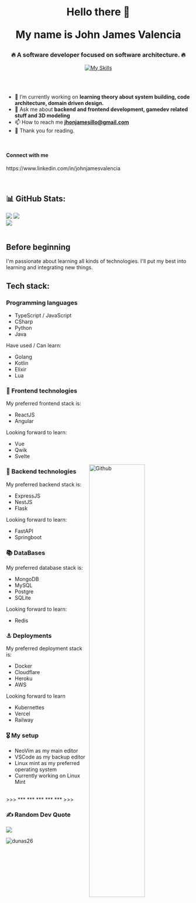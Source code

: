 <h1 align="center">Hello there 💫<br>
  <p align="center">My name is John James Valencia
  </p>
</h1>
<h3 align="center">🔥 A software developer focused on software architecture. 🔥</h3>


<p align="center">
  <a href="https://skillicons.dev">
    <img src="https://skillicons.dev/icons?i=js,ts,nodejs,html,css,angular,react,py,docker,tailwind,figma" alt="My Skills"/>
  </a>
</p>

<br>
<br>

- 🔭 I’m currently working on **learning theory about system building, code architecture, domain driven design.**
- 💬 Ask me about **backend and frontend development, gamedev related stuff and 3D modeling**
- 📫 How to reach me **jhonjamesillo@gmail.com**
- 🦋 Thank you for reading.
<br>

#### Connect with me
<p align="left" valign="bottom">
  https://www.linkedin.com/in/johnjamesvalencia
</p>
<br>

## 📊 GitHub Stats:
![](https://github-readme-stats.vercel.app/api?username=dunas26&theme=dark&hide_border=false&include_all_commits=true&count_private=false)
![](https://github-readme-streak-stats.herokuapp.com/?user=dunas26&theme=dark&hide_border=false)<br/>
![](https://github-readme-stats.vercel.app/api/top-langs/?username=dunas26&theme=dark&hide_border=false&include_all_commits=true&count_private=false&layout=compact)
<br />
<br />

## Before beginning

I'm passionate about learning all kinds of technologies.
I'll put my best into learning and integrating new things.

## Tech stack:

### Programming languages
- TypeScript / JavaScript
- CSharp
- Python
- Java

Have used / Can learn:
- Golang
- Kotlin
- Elixir
- Lua

### 🏹 Frontend technologies

My preferred frontend stack is:
- ReactJS
- Angular

Looking forward to learn:
- Vue
- Qwik
- Svelte
<img width="55%" align="right" alt="Github" src="https://raw.githubusercontent.com/onimur/.github/master/.resources/git-header.svg" />


### 📠 Backend technologies

My preferred backend stack is:
- ExpressJS
- NestJS
- Flask

Looking forward to learn:
- FastAPI
- Springboot

### 📚 DataBases

My preferred database stack is:
- MongoDB
- MySQL
- Postgre
- SQLite

Looking forward to learn:
- Redis

### ⚓️ Deployments

My preferred deployment stack is:
- Docker
- Cloudflare
- Heroku
- AWS

Looking forward to learn
- Kubernettes
- Vercel
- Railway

### 🎖 My setup

- NeoVim as my main editor
- VSCode as my backup editor
- Linux mint as my preferred operating system
- Currently working on Linux Mint

<br />
>>>
***
  ***
     ***
  ***
***
>>>
<br />

### ✍️ Random Dev Quote
![](https://quotes-github-readme.vercel.app/api?type=horizontal&theme=dark)

<p align="left"> <img src="https://komarev.com/ghpvc/?username=dunas26&label=Profile%20views&color=0e75b6&style=flat" alt="dunas26" /> </p>
